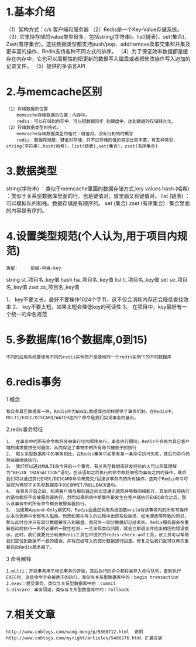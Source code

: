 # 1.基本介绍
 （1）架构方式：c/s   客户端和服务器
 （2）Redis是一个Key-Value存储系统。
 （3）它支持存储的value类型很多，包括string(字符串)、list(链表)、set(集合)、Zset(有序集合)。这些数据类型都支持push/pop、add/remove及取交集和并集及更丰富的操作、Redis支持各种不同方式的排序。
 （4）为了保证效率数据都是缓存在内存中，它也可以周期性的把更新的数据写入磁盘或者把修改操作写入追加的记录文件。
 （5）提供的多语言API

# 2.与memcache区别
    （1）存储数据的位置
        memcache存储数据的位置：内存中。
        redis：可以存储到内存中，可以把数据同步 到硬盘中，达到数据的存储持久化。
    （2）存储数据类型的格式:
        memcache存储数据类型的格式：键值对。没有行和列的概念
        redis：数据存储是，键值对存储，只不过存储的值的类型比较丰富，有五种类型，string(字符串),hash(哈希)，list(链表),set(集合)，zset(有序集合)


# 3.数据类型

   string(字符串)    ：类似于memcache里面的数据存储方式,key values
   hash  (哈希)      ：类似于关系型数据库里面的行，也是键值对，值里面又有键值对。
   list  (链表)      ：可以模拟队列和栈。数据存储是有顺序的。
   set   (集合)
   zset  (有序集合)  : 集合里面的内容是有序的。

# 4.设置类型规范(个人认为,用于项目内规范)
    类型:     前缀-中缀-key
   string    st_项目名_key值
   hash      ha_项目名_key值
   list      li_项目名_key值
   set       se_项目名_key值
   zset      zs_项目名_key值

   1、 key不要太长，最好不要操作1024个字节，这不仅会消耗内存还会降低查找效率
   2、 key不要太短，如果太短会降低key的可读性
   3、 在项目中，key最好有一个统一的命名规范

# 5.多数据库(16个数据库,0到15)
    不同的应用系统要使用不同的redis实例而不是使用同一个redis实例下的不同数据库

# 6.redis事务

   1.概念

	和众多其它数据库一样，Redis作为NoSQL数据库也同样提供了事务机制。在Redis中，MULTI/EXEC/DISCARD/WATCH这四个命令是我们实现事务的基石。

   2.redis事务特征

    1、 在事务中的所有命令都将会被串行化的顺序执行，事务执行期间，Redis不会再为其它客户端的请求提供任何服务，从而保证了事物中的所有命令被原子的执行
    2、 和关系型数据库中的事务相比，在Redis事务中如果有某一条命令执行失败，其后的命令仍然会被继续执行。
    3、 我们可以通过MULTI命令开启一个事务，有关系型数据库开发经验的人可以将其理解为"BEGIN TRANSACTION"语句。在该语句之后执行的命令都将被视为事务之内的操作，最后我们可以通过执行EXEC/DISCARD命令来提交/回滚该事务内的所有操作。这两个Redis命令可被视为等同于关系型数据库中的COMMIT/ROLLBACK语句。
    4、 在事务开启之前，如果客户端与服务器之间出现通讯故障并导致网络断开，其后所有待执行的语句都将不会被服务器执行。然而如果网络中断事件是发生在客户端执行EXEC命令之后，那么该事务中的所有命令都会被服务器执行。
    5、 当使用Append-Only模式时，Redis会通过调用系统函数write将该事务内的所有写操作在本次调用中全部写入磁盘。然而如果在写入的过程中出现系统崩溃，如电源故障导致的宕机，那么此时也许只有部分数据被写入到磁盘，而另外一部分数据却已经丢失。Redis服务器会在重新启动时执行一系列必要的一致性检测，一旦发现类似问题，就会立即退出并给出相应的错误提示。此时，我们就要充分利用Redis工具包中提供的redis-check-aof工具，该工具可以帮助我们定位到数据不一致的错误，并将已经写入的部分数据进行回滚。修复之后我们就可以再次重新启动Redis服务器了。

   3 命令解释

    1.multi：开启事务用于标记事务的开始，其后执行的命令都将被存入命令队列，直到执行EXEC时，这些命令才会被原子的执行，类似与关系型数据库中的：begin transaction
    2.exec：提交事务，类似与关系型数据库中的：commit
    3.discard：事务回滚，类似与关系型数据库中的：rollback

# 7.相关文章
    http://www.cnblogs.com/wang-meng/p/5808712.html  说明
    http://www.cnblogs.com/myright/articles/5408276.html 扩展安装
